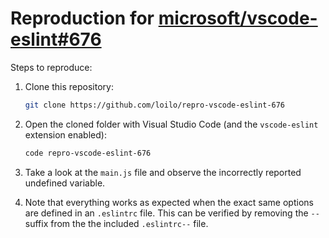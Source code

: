 # Reproduction for [microsoft/vscode-eslint#676](https://github.com/microsoft/vscode-eslint/issues/676)

Steps to reproduce:

1. Clone this repository:

   ```bash
   git clone https://github.com/loilo/repro-vscode-eslint-676
   ```

2. Open the cloned folder with Visual Studio Code (and the `vscode-eslint` extension enabled):

   ```bash
   code repro-vscode-eslint-676
   ```

3. Take a look at the `main.js` file and observe the incorrectly reported undefined variable.

4. Note that everything works as expected when the exact same options are defined in an `.eslintrc` file. This can be verified by removing the `--` suffix from the the included `.eslintrc--` file.